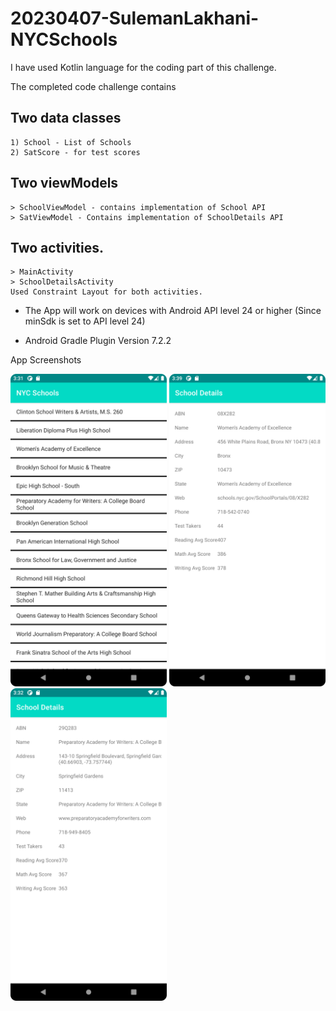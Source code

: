 # 20230407-SulemanLakhani-NYCSchools

I have used Kotlin language for the coding part of this challenge.

The completed code challenge contains 

## Two data classes
    1) School - List of Schools
    2) SatScore - for test scores

## Two viewModels 
    > SchoolViewModel - contains implementation of School API
    > SatViewModel - Contains implementation of SchoolDetails API

## Two activities.
    > MainActivity
    > SchoolDetailsActivity
    Used Constraint Layout for both activities.

- The App will work on devices with Android API level 24 or higher (Since minSdk is set to API level 24)

- Android Gradle Plugin Version 7.2.2

App Screenshots

<img src ="/images/Screenshot_1.png" width = "250">    <img src ="/images/Screenshot_2.png" width = "250">    <img src ="/images/Screenshot_3.png" width = "250">